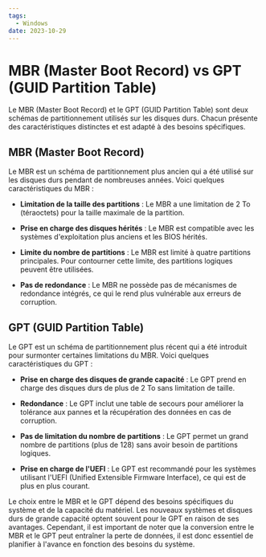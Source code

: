 ```yaml
---
tags:
  - Windows
date: 2023-10-29
---
```

# MBR (Master Boot Record) vs GPT (GUID Partition Table)

Le MBR (Master Boot Record) et le GPT (GUID Partition Table) sont deux schémas de partitionnement utilisés sur les disques durs. Chacun présente des caractéristiques distinctes et est adapté à des besoins spécifiques.

## MBR (Master Boot Record)

Le MBR est un schéma de partitionnement plus ancien qui a été utilisé sur les disques durs pendant de nombreuses années. Voici quelques caractéristiques du MBR :

- **Limitation de la taille des partitions** : Le MBR a une limitation de 2 To (téraoctets) pour la taille maximale de la partition.

- **Prise en charge des disques hérités** : Le MBR est compatible avec les systèmes d'exploitation plus anciens et les BIOS hérités.

- **Limite du nombre de partitions** : Le MBR est limité à quatre partitions principales. Pour contourner cette limite, des partitions logiques peuvent être utilisées.

- **Pas de redondance** : Le MBR ne possède pas de mécanismes de redondance intégrés, ce qui le rend plus vulnérable aux erreurs de corruption.

## GPT (GUID Partition Table)

Le GPT est un schéma de partitionnement plus récent qui a été introduit pour surmonter certaines limitations du MBR. Voici quelques caractéristiques du GPT :

- **Prise en charge des disques de grande capacité** : Le GPT prend en charge des disques durs de plus de 2 To sans limitation de taille.

- **Redondance** : Le GPT inclut une table de secours pour améliorer la tolérance aux pannes et la récupération des données en cas de corruption.

- **Pas de limitation du nombre de partitions** : Le GPT permet un grand nombre de partitions (plus de 128) sans avoir besoin de partitions logiques.

- **Prise en charge de l'UEFI** : Le GPT est recommandé pour les systèmes utilisant l'UEFI (Unified Extensible Firmware Interface), ce qui est de plus en plus courant.

Le choix entre le MBR et le GPT dépend des besoins spécifiques du système et de la capacité du matériel. Les nouveaux systèmes et disques durs de grande capacité optent souvent pour le GPT en raison de ses avantages. Cependant, il est important de noter que la conversion entre le MBR et le GPT peut entraîner la perte de données, il est donc essentiel de planifier à l'avance en fonction des besoins du système.
